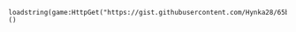     loadstring(game:HttpGet("https://gist.githubusercontent.com/Hynka28/65bb5988ab92eed608d2682ff29ceff5/raw/a21c79b0e3e69e0b23408fde7f272560e59cb3fd/Axoty.lua"))()
